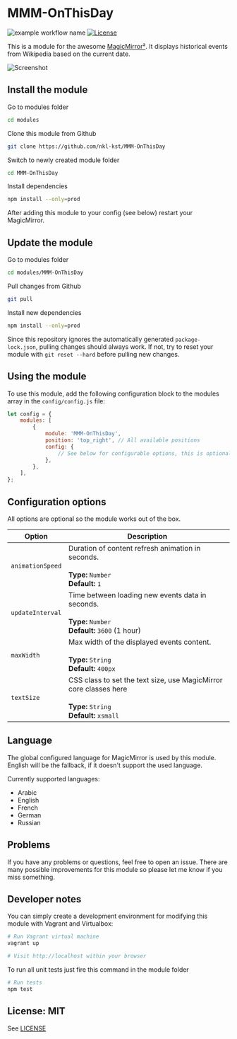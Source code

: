 # MMM-OnThisDay

![example workflow name](https://github.com/nkl-kst/MMM-OnThisDay/workflows/CI/badge.svg)
[![License](https://img.shields.io/badge/license-MIT-blue.svg)](http://choosealicense.com/licenses/mit)

This is a module for the awesome [MagicMirror²](https://github.com/MichMich/MagicMirror/). It displays historical events from Wikipedia based on the current date.

![Screenshot](screenshot/module.png)

## Install the module

Go to modules folder

```sh
cd modules
```

Clone this module from Github

```sh
git clone https://github.com/nkl-kst/MMM-OnThisDay
```

Switch to newly created module folder

```sh
cd MMM-OnThisDay
```

Install dependencies

```sh
npm install --only=prod
```

After adding this module to your config (see below) restart your MagicMirror.

## Update the module

Go to modules folder

```sh
cd modules/MMM-OnThisDay
```

Pull changes from Github

```sh
git pull
```

Install new dependencies

```sh
npm install --only=prod
```

Since this repository ignores the automatically generated `package-lock.json`, pulling changes should always work. If not, try to reset your module with `git reset --hard` before pulling new changes.

## Using the module

To use this module, add the following configuration block to the modules array in the `config/config.js` file:

```js
let config = {
    modules: [
        {
            module: 'MMM-OnThisDay',
            position: 'top_right', // All available positions
            config: {
                // See below for configurable options, this is optional
            },
        },
    ],
};
```

## Configuration options

All options are optional so the module works out of the box.

| Option           | Description                                                                                                          |
| ---------------- | -------------------------------------------------------------------------------------------------------------------- |
| `animationSpeed` | Duration of content refresh animation in seconds.<br><br>**Type:** `Number`<br>**Default:** `1`                      |
| `updateInterval` | Time between loading new events data in seconds.<br><br>**Type:** `Number`<br>**Default:** `3600` (1 hour)           |
| `maxWidth`       | Max width of the displayed events content.<br><br>**Type:** `String`<br>**Default:** `400px`                         |
| `textSize`       | CSS class to set the text size, use MagicMirror core classes here<br><br>**Type:** `String`<br>**Default:** `xsmall` |

## Language

The global configured language for MagicMirror is used by this module. English will be the fallback, if it doesn't support the used language.

Currently supported languages:

-   Arabic
-   English
-   French
-   German
-   Russian

## Problems

If you have any problems or questions, feel free to open an issue. There are many possible improvements for this module so please let me know if you miss something.

## Developer notes

You can simply create a development environment for modifying this module with Vagrant and Virtualbox:

```sh
# Run Vagrant virtual machine
vagrant up

# Visit http://localhost within your browser
```

To run all unit tests just fire this command in the module folder

```sh
# Run tests
npm test
```

## License: MIT

See [LICENSE](LICENSE.txt)

